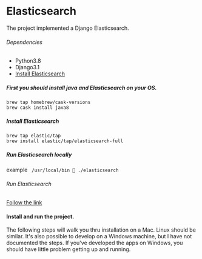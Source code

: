 # Elasticsearch
The project implemented a Django Elasticsearch.


###### Dependencies
- Python3.8
- Django3.1
- [Install Elasticsearch](https://pypi.org/project/elasticsearch-django)

##### First you should install java and Elasticsearch on your OS.

```angular2html
brew tap homebrew/cask-versions
brew cask install java8
```

##### Install Elasticsearch
```angular2html
brew tap elastic/tap
brew install elastic/tap/elasticsearch-full
```

##### Run Elasticsearch locally
example
``` /usr/local/bin  ./elasticsearch```

###### Run Elasticsearch
[Follow the link](https://www.elastic.co/guide/en/elasticsearch/reference/current/getting-started-install.html)

#### Install and run the project.

The following steps will walk you thru installation on a Mac. Linux should be similar. It's also possible to develop 
on a Windows machine, but I have not documented the steps. If you've developed the apps on Windows, you should have 
little problem getting up and running.
